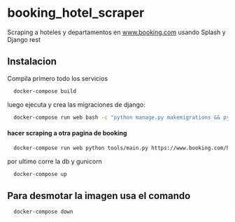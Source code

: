 # booking_hotel_scraper
Scraping a hoteles y departamentos en www.booking.com usando Splash y Django rest

## Instalacion

Compila primero todo los servicios

```bash
  docker-compose build
```

luego ejecuta y crea las migraciones de django:


```bash
  docker-compose run web bash -c "python manage.py makemigrations && python manage.py migrate"
```

#### hacer scraping a otra pagina de booking

```bash
  docker-compose run web python tools/main.py https://www.booking.com/hotel/cl/ibis-budget-providencia.es.html
```

por ultimo corre la db y gunicorn


```bash
  docker-compose up
```

## Para desmotar la imagen usa el comando

```bash
  docker-compose down
```



